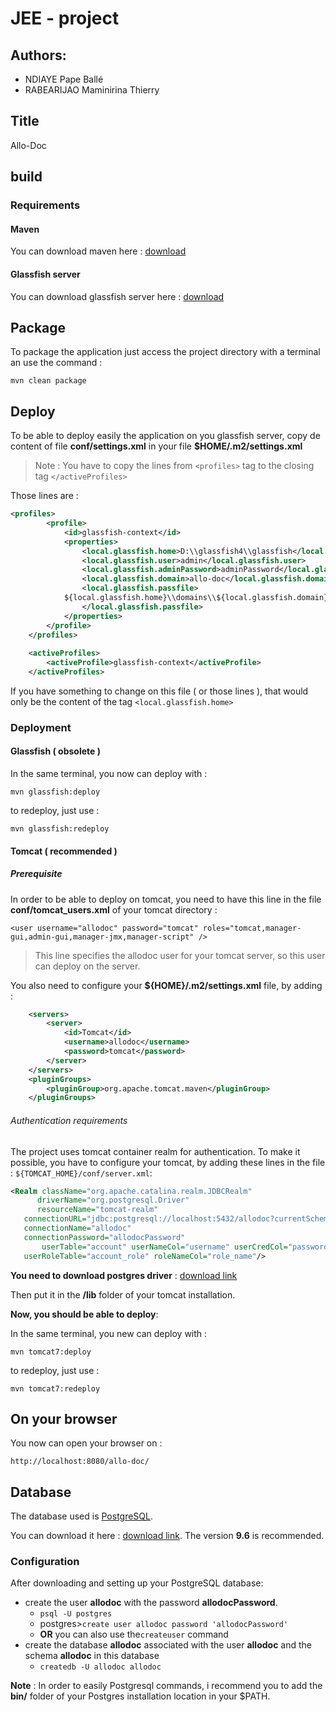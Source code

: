 # JEE - project 

## Authors:

- NDIAYE Pape Ballé
- RABEARIJAO Maminirina Thierry

## Title

Allo-Doc

## build

### Requirements

#### Maven

You can download maven here : [download](https://maven.apache.org/download.cgi)

#### Glassfish server

You can download glassfish server here : [download](https://glassfish.java.net/download.html)

## Package

To package the application just access the project directory with a terminal an use the command : 

`mvn clean package`

## Deploy 

To be able to deploy easily the application on you glassfish server, copy de content of file **conf/settings.xml** in your file
**$HOME/.m2/settings.xml**

> Note : You have to copy the lines from `<profiles>` tag to the closing tag `</activeProfiles>`

Those lines are : 

```xml
<profiles>
        <profile>
            <id>glassfish-context</id>
            <properties>
                <local.glassfish.home>D:\\glassfish4\\glassfish</local.glassfish.home>
                <local.glassfish.user>admin</local.glassfish.user>
                <local.glassfish.adminPassword>adminPassword</local.glassfish.adminPassword>
                <local.glassfish.domain>allo-doc</local.glassfish.domain>
                <local.glassfish.passfile>
            ${local.glassfish.home}\\domains\\${local.glassfish.domain}\\config\\domain-passwords
                </local.glassfish.passfile>
            </properties>
        </profile>
    </profiles>
 
    <activeProfiles>
        <activeProfile>glassfish-context</activeProfile>
    </activeProfiles>
```

If you have something to change on this file ( or those lines ), that would only be the content of the tag `<local.glassfish.home>`

### Deployment 

#### Glassfish ( obsolete )

In the same terminal, you now can deploy with : 

`mvn glassfish:deploy`

to redeploy, just use : 

`mvn glassfish:redeploy`

#### Tomcat ( recommended )


##### Prerequisite 

In order to be able to deploy on tomcat, you need to have this line in the file
**conf/tomcat_users.xml** of your tomcat directory : 

`<user username="allodoc" password="tomcat" roles="tomcat,manager-gui,admin-gui,manager-jmx,manager-script" />`

> This line specifies the allodoc user for your tomcat server, so this user can deploy on the server.

You also need to configure your **${HOME}/.m2/settings.xml** file, by adding : 


```xml
    <servers>
        <server>
            <id>Tomcat</id>
            <username>allodoc</username>
            <password>tomcat</password>
        </server>
    </servers>
    <pluginGroups>
        <pluginGroup>org.apache.tomcat.maven</pluginGroup>
    </pluginGroups>
```
###### Authentication requirements

The project uses tomcat container realm for authentication.
To make it possible, you have to configure your tomcat, by adding these lines in the file : 
`${TOMCAT_HOME}/conf/server.xml`:

```xml
<Realm className="org.apache.catalina.realm.JDBCRealm"
      driverName="org.postgresql.Driver"
      resourceName="tomcat-realm"
   connectionURL="jdbc:postgresql://localhost:5432/allodoc?currentSchema=allodoc"
   connectionName="allodoc"
   connectionPassword="allodocPassword"
       userTable="account" userNameCol="username" userCredCol="password"
   userRoleTable="account_role" roleNameCol="role_name"/>
```

**You need to download postgres driver** : [download link](https://jdbc.postgresql.org/download.html)

Then put it in the **/lib** folder of your tomcat installation.

**Now, you should be able to deploy**:

In the same terminal, you new can deploy with :

`mvn tomcat7:deploy`

to redeploy, just use : 

`mvn tomcat7:redeploy`



## On your browser

You now can open your browser on : 

`http://localhost:8080/allo-doc/`


## Database

The database used is [PostgreSQL](https://www.postgresql.org/).

You can download it here : [download link](http://www.enterprisedb.com/products-services-training/pgdownload#windows). The version **9.6** is recommended.

### Configuration 

After downloading and setting up your PostgreSQL database:

- create the user **allodoc** with the password **allodocPassword**.
    - `psql -U postgres`
    - postgres>`create user allodoc password 'allodocPassword'`
    - **OR** you can also use the`createuser` command
- create the database **allodoc** associated with the user **allodoc** and the schema **allodoc** in this database
    - `createdb -U allodoc allodoc`
    
**Note** : In order to easily Postgresql commands, i recommend you to add the **bin/** folder of your Postgres installation location in your $PATH.
